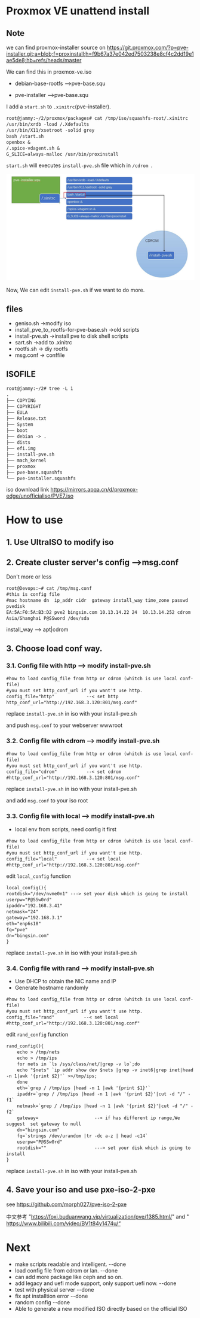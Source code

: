 #  Proxmox VE  unattend install 
## Note

we can find proxmox-installer source on https://git.proxmox.com/?p=pve-installer.git;a=blob;f=proxinstall;h=f9b67a37e042ed7503238e8cf4c2dd19e1ae5de8;hb=refs/heads/master

We can find this in proxmox-ve.iso

- debian-base-rootfs -->pve-base.squ

- pve-installer -->pve-base.squ


I add a `start.sh` to `.xinitrc`(pve-installer). 

```
root@jammy:~/2/proxmox/packages# cat /tmp/iso/squashfs-root/.xinitrc 
/usr/bin/xrdb -load /.Xdefaults
/usr/bin/X11/xsetroot -solid grey
bash /start.sh
openbox &
/.spice-vdagent.sh &
G_SLICE=always-malloc /usr/bin/proxinstall
```

`start.sh` will executes `install-pve.sh` file which in  `/cdrom `.

![](./arch.jpg)

Now, We can edit `install-pve.sh` if we want to do more.

## files

- geniso.sh    ->modify iso
- install_pve_to_rootfs-for-pve-base.sh    ->old scripts
- install-pve.sh ->install pve to disk shell scripts
- sart.sh ->add to .xinitrc
- rootfs.sh -> diy rootfs
- msg.conf -> conffile

## ISOFILE
```
root@jammy:~/2# tree -L 1
.
├── COPYING
├── COPYRIGHT
├── EULA
├── Release.txt
├── System
├── boot
├── debian -> .
├── dists
├── efi.img
├── install-pve.sh
├── mach_kernel
├── proxmox
├── pve-base.squashfs
└── pve-installer.squashfs
```

iso download link
https://mirrors.apqa.cn/d/proxmox-edge/unofficialiso/PVE7.iso


#  How to use

## 1. Use UltraISO to modify iso

## 2. Create cluster server's config  -->msg.conf

Don't more or less

```
root@Devops:~# cat /tmp/msg.conf
#this is config file
#mac hostname dn  ip_addr cidr  gateway install_way time_zone passwd  pvedisk
EA:5A:F0:5A:B3:D2 pve2 bingsin.com 10.13.14.22 24  10.13.14.252 cdrom Asia/Shanghai P@SSword /dev/sda
```
install_way --> apt|cdrom

## 3. Choose load conf way. 

### 3.1. Config file with http   --> modify install-pve.sh

```
#how to load config_file from http or cdrom (whitch is use local conf-file)
#you must set http_conf_url if you want't use http.
config_file="http"            --< set http
http_conf_url="http://192.168.3.120:801/msg.conf"
```

replace `install-pve.sh` in iso with your install-pve.sh

and push `msg.conf` to your webserver wwwroot
 
### 3.2. Config file with cdrom  --> modify install-pve.sh

```
#how to load config_file from http or cdrom (whitch is use local conf-file)
#you must set http_conf_url if you want't use http.
config_file="cdrom"           --< set cdrom
#http_conf_url="http://192.168.3.120:801/msg.conf"
```

replace `install-pve.sh` in iso with your install-pve.sh

and add `msg.conf` to your iso root

 
### 3.3. Config file with local  --> modify install-pve.sh
* local env from scripts, need config it first
```
#how to load config_file from http or cdrom (whitch is use local conf-file)
#you must set http_conf_url if you want't use http.
config_file="local"           --< set local
#http_conf_url="http://192.168.3.120:801/msg.conf"
```
edit `local_config` function 
```
local_config(){
rootdisk="/dev/nvme0n1" ---> set your disk which is going to install
userpw="P@SSw0rd"
ipaddr="192.168.3.41"
netmask="24"
gateway="192.168.3.1"
eth="enp6s18"
fq="pve"
dn="bingsin.com"
}
```
replace `install-pve.sh` in iso with your install-pve.sh

### 3.4. Config file with rand  --> modify install-pve.sh
* Use DHCP to obtain the NIC name and IP
* Generate hostname randomly
```
#how to load config_file from http or cdrom (whitch is use local conf-file)
#you must set http_conf_url if you want't use http.
config_file="rand"           --< set local
#http_conf_url="http://192.168.3.120:801/msg.conf"
```
edit `rand_config` function 
```
rand_config(){
	echo > /tmp/nets
	echo > /tmp/ips
	for nets in `ls /sys/class/net/|grep -v lo`;do
	echo "$nets" `ip addr show dev $nets |grep -v inet6|grep inet|head -n 1|awk '{print $2}'` >>/tmp/ips;
	done
	eth=`grep / /tmp/ips |head -n 1 |awk '{print $1}'`
	ipaddr=`grep / /tmp/ips |head -n 1 |awk '{print $2}'|cut -d "/" -f1`
	netmask=`grep / /tmp/ips |head -n 1 |awk '{print $2}'|cut -d "/" -f2`
	gateway=                     --> if has different ip range,We suggest  set gateway to null
	dn="bingsin.com"
	fq=`strings /dev/urandom |tr -dc a-z | head -c14`
	userpw="P@SSw0rd"  
	rootdisk=""                  ---> set your disk which is going to install
}
```
replace `install-pve.sh` in iso with your install-pve.sh


## 4. Save your iso and use pxe-iso-2-pxe 

see https://github.com/morph027/pve-iso-2-pxe

中文参考 "https://foxi.buduanwang.vip/virtualization/pve/1385.html/" and "
https://www.bilibili.com/video/BV1t84y1474u/“


# Next

- make scripts readable and intelligent.         --done
- load config file from cdrom or lan.            --done
- can add more package like ceph and so on.
- add legacy and uefi mode support, only support uefi now. --done
- test with physical server    --done
- fix apt installtion error    --done
- random config --done
- Able to generate a new modified ISO directly based on the official ISO